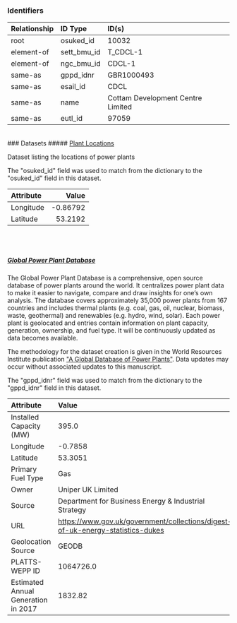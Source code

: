 ### Identifiers

| Relationship   | ID Type     | ID(s)                             |
|:---------------|:------------|:----------------------------------|
| root           | osuked_id   | 10032                             |
| element-of     | sett_bmu_id | T_CDCL-1                          |
| element-of     | ngc_bmu_id  | CDCL-1                            |
| same-as        | gppd_idnr   | GBR1000493                        |
| same-as        | esail_id    | CDCL                              |
| same-as        | name        | Cottam Development Centre Limited |
| same-as        | eutl_id     | 97059                             |

<br>
### Datasets
##### <a href="https://raw.githubusercontent.com/OSUKED/Dictionary-Datasets/main/datasets/plant-locations/datapackage.json">Plant Locations</a>

Dataset listing the locations of power plants

The "osuked_id" field was used to match from the dictionary to the "osuked_id" field in this dataset.

| Attribute   |    Value |
|:------------|---------:|
| Longitude   | -0.86792 |
| Latitude    | 53.2192  |

<br><br>
##### <a href="https://raw.githubusercontent.com/OSUKED/Dictionary-Datasets/main/datasets/global-power-plant-database/datapackage.json">Global Power Plant Database</a>

The Global Power Plant Database is a comprehensive, open source database of power plants around the world. It centralizes power plant data to make it easier to navigate, compare and draw insights for one’s own analysis. The database covers approximately 35,000 power plants from 167 countries and includes thermal plants (e.g. coal, gas, oil, nuclear, biomass, waste, geothermal) and renewables (e.g. hydro, wind, solar). Each power plant is geolocated and entries contain information on plant capacity, generation, ownership, and fuel type. It will be continuously updated as data becomes available. 

The methodology for the dataset creation is given in the World Resources Institute publication ["A Global Database of Power Plants"](https://www.wri.org/research/global-database-power-plants). Data updates may occur without associated updates to this manuscript.

The "gppd_idnr" field was used to match from the dictionary to the "gppd_idnr" field in this dataset.

| Attribute                           | Value                                                                          |
|:------------------------------------|:-------------------------------------------------------------------------------|
| Installed Capacity (MW)             | 395.0                                                                          |
| Longitude                           | -0.7858                                                                        |
| Latitude                            | 53.3051                                                                        |
| Primary Fuel Type                   | Gas                                                                            |
| Owner                               | Uniper UK Limited                                                              |
| Source                              | Department for Business Energy & Industrial Strategy                           |
| URL                                 | https://www.gov.uk/government/collections/digest-of-uk-energy-statistics-dukes |
| Geolocation Source                  | GEODB                                                                          |
| PLATTS-WEPP ID                      | 1064726.0                                                                      |
| Estimated Annual Generation in 2017 | 1832.82                                                                        |
